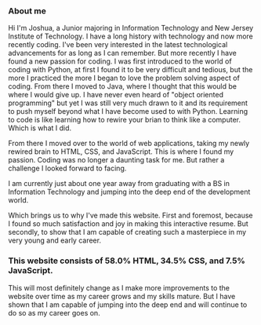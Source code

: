 <h3>About me</h3>
 
Hi I'm Joshua, a Junior majoring in Information Technology and New Jersey Institute of Technology. I have a long history with technology and now more recently coding. I've been very interested in the latest technological advancements for as long as I can remember. But more recently I have found a new passion for coding. I was first introduced to the world of coding with Python, at first I found it to be very difficult and tedious, but the more I practiced the more I began to love the problem solving aspect of coding. From there I moved to Java, where I thought that this would be where I would give up. I have never even heard of "object oriented programming" but yet I was still very much drawn to it and its requirement to push myself beyond what I have become used to with Python. Learning to code is like learning how to rewire your brian to think like a computer. Which is what I did.
 
From there I moved over to the world of web applications, taking my newly rewired brain to HTML, CSS, and JavaScript. This is where I found my passion. Coding was no longer a daunting task for me. But rather a challenge I looked forward to facing.
 
I am currently just about one year away from graduating with a BS in Information Technology and jumping into the deep end of the development world.
 
Which brings us to why I've made this website. First and foremost, because I found so much satisfaction and joy in making this interactive resume. But secondly, to show that I am capable of creating such a masterpiece in my very young and early career.
 
<h3>This website consists of 58.0% HTML, 34.5% CSS, and 7.5% JavaScript.</h3>

This will most definitely change as I make more improvements to the website over time as my career grows and my skills mature. But I have shown that I am capable of jumping into the deep end and will continue to do so as my career goes on.